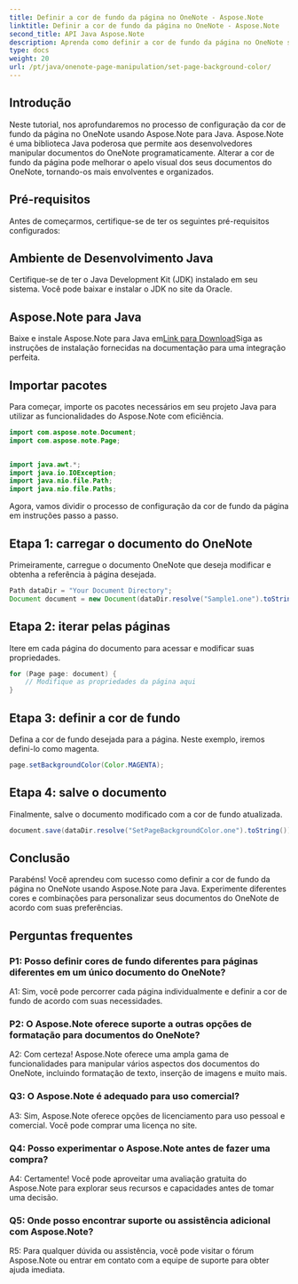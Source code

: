 ```yaml
---
title: Definir a cor de fundo da página no OneNote - Aspose.Note
linktitle: Definir a cor de fundo da página no OneNote - Aspose.Note
second_title: API Java Aspose.Note
description: Aprenda como definir a cor de fundo da página no OneNote sem esforço usando Aspose.Note para Java. Melhore o apelo visual dos seus documentos com este tutorial simples.
type: docs
weight: 20
url: /pt/java/onenote-page-manipulation/set-page-background-color/
---
```

## Introdução

Neste tutorial, nos aprofundaremos no processo de configuração da cor de fundo da página no OneNote usando Aspose.Note para Java. Aspose.Note é uma biblioteca Java poderosa que permite aos desenvolvedores manipular documentos do OneNote programaticamente. Alterar a cor de fundo da página pode melhorar o apelo visual dos seus documentos do OneNote, tornando-os mais envolventes e organizados.

## Pré-requisitos

Antes de começarmos, certifique-se de ter os seguintes pré-requisitos configurados:

## Ambiente de Desenvolvimento Java

Certifique-se de ter o Java Development Kit (JDK) instalado em seu sistema. Você pode baixar e instalar o JDK no site da Oracle.

## Aspose.Note para Java

 Baixe e instale Aspose.Note para Java em[Link para Download](https://releases.aspose.com/note/java/)Siga as instruções de instalação fornecidas na documentação para uma integração perfeita.

## Importar pacotes

Para começar, importe os pacotes necessários em seu projeto Java para utilizar as funcionalidades do Aspose.Note com eficiência.

```java
import com.aspose.note.Document;
import com.aspose.note.Page;


import java.awt.*;
import java.io.IOException;
import java.nio.file.Path;
import java.nio.file.Paths;
```

Agora, vamos dividir o processo de configuração da cor de fundo da página em instruções passo a passo.

## Etapa 1: carregar o documento do OneNote

Primeiramente, carregue o documento OneNote que deseja modificar e obtenha a referência à página desejada.

```java
Path dataDir = "Your Document Directory";
Document document = new Document(dataDir.resolve("Sample1.one").toString());
```

## Etapa 2: iterar pelas páginas

Itere em cada página do documento para acessar e modificar suas propriedades.

```java
for (Page page: document) {
    // Modifique as propriedades da página aqui
}
```

## Etapa 3: definir a cor de fundo

Defina a cor de fundo desejada para a página. Neste exemplo, iremos defini-lo como magenta.

```java
page.setBackgroundColor(Color.MAGENTA);
```

## Etapa 4: salve o documento

Finalmente, salve o documento modificado com a cor de fundo atualizada.

```java
document.save(dataDir.resolve("SetPageBackgroundColor.one").toString());
```

## Conclusão

Parabéns! Você aprendeu com sucesso como definir a cor de fundo da página no OneNote usando Aspose.Note para Java. Experimente diferentes cores e combinações para personalizar seus documentos do OneNote de acordo com suas preferências.

## Perguntas frequentes

### P1: Posso definir cores de fundo diferentes para páginas diferentes em um único documento do OneNote?

A1: Sim, você pode percorrer cada página individualmente e definir a cor de fundo de acordo com suas necessidades.

### P2: O Aspose.Note oferece suporte a outras opções de formatação para documentos do OneNote?

A2: Com certeza! Aspose.Note oferece uma ampla gama de funcionalidades para manipular vários aspectos dos documentos do OneNote, incluindo formatação de texto, inserção de imagens e muito mais.

### Q3: O Aspose.Note é adequado para uso comercial?

A3: Sim, Aspose.Note oferece opções de licenciamento para uso pessoal e comercial. Você pode comprar uma licença no site.

### Q4: Posso experimentar o Aspose.Note antes de fazer uma compra?

A4: Certamente! Você pode aproveitar uma avaliação gratuita do Aspose.Note para explorar seus recursos e capacidades antes de tomar uma decisão.

### Q5: Onde posso encontrar suporte ou assistência adicional com Aspose.Note?

R5: Para qualquer dúvida ou assistência, você pode visitar o fórum Aspose.Note ou entrar em contato com a equipe de suporte para obter ajuda imediata.